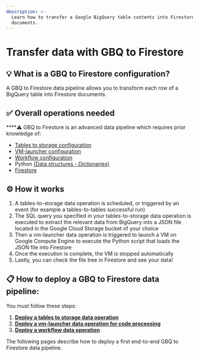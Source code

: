 ```yaml
---
description: >-
  Learn how to transfer a Google BigQuery table contents into Firestore
  documents.
---
```


# Transfer data with GBQ to Firestore

## :bulb: What is a GBQ to Firestore configuration?

A GBQ to Firestore data pipeline allows you to transform each row of a BigQuery table into Firestore documents.

## ✅ **Overall operations needed**

****:warning: GBQ to Firestore is an advanced data pipeline which requires prior knowledge of:

* [Tables to storage configuration](../export-data-with-tables-to-storage/table-to-storage-configuration-file.md)
* [VM-launcher configuration](../execute-code-processings-with-vm-launcher/process-code-with-vm-launcher/vm-launcher-code-processing-configuration-file.md)
* [Workflow configuration](../orchestrate-processings-with-workflow/workflow-configuration-file.md)
* Python [(Data structures - Dictionaries)](https://docs.python.org/3/tutorial/datastructures.html?highlight=dictionary#dictionaries)
* [Firestore](https://firebase.google.com/docs/firestore)

## ⚙️ How it works

1. A tables-to-storage data operation is scheduled, or triggered by an event (for example a tables-to-tables successful run)
2. The SQL query you specified in your tables-to-storage data operation is executed to extract the relevant data from BigQuery into a JSON file located in the Google Cloud Storage bucket of your choice
3. Then a vm-launcher data operation is triggered to launch a VM on Google Compute Engine to execute the Python script that loads the JSON file into Firestore
4. Once the execution is complete, the VM is stopped automatically
5. Lastly, you can check the file tree in Firestore and see your data!

## **📋 How to deploy a GBQ to Firestore data pipeline:**

You must follow these steps:

1. ****[**Deploy a tables to storage data operation**](https://docs.tailer.ai/data-pipeline-operations/export-data-with-tables-to-storage#how-to-deploy-a-table-to-storage-data-operation)****
2. ****[**Deploy a vm-launcher data operation for code processing**](https://docs.tailer.ai/data-pipeline-operations/execute-code-processings-with-vm-launcher/process-code-with-vm-launcher#how-to-deploy-a-vm-launcher-data-operation-for-code-processing)****
3. ****[**Deploy a workflow data operation**](../orchestrate-processings-with-workflow/workflow-configuration-file.md)****

The following pages describe how to deploy a first end-to-end GBQ to Firestore data pipeline.
